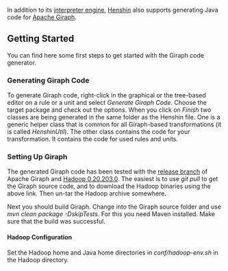 In addition to its [interpreter engine](Henshin/Interpreter "wikilink"),
[Henshin](Henshin "wikilink") also supports generating Java code for
[Apache Giraph](http://giraph.apache.org/).

## Getting Started

You can find here some first steps to get started with the Giraph code
generator.

### Generating Giraph Code

To generate Giraph code, right-click in the graphical or the tree-based
editor on a rule or a unit and select *Generate Giraph Code*. Choose the
target package and check out the options. When you click on *Finish* two
classes are being generated in the same folder as the Henshin file. One
is a generic helper class that is common for all Giraph-based
transformations (it is called *HenshinUtil*). The other class contains
the code for your transformation. It contains the code for used rules
and units.

### Setting Up Giraph

The generated Giraph code has been tested with the [release
branch](https://github.com/apache/giraph) of Apache Giraph and [Hadoop
0.20.203.0](https://archive.apache.org/dist/hadoop/core/hadoop-0.20.203.0).
The easiest is to use *git pull* to get the Giraph source code, and to
download the Hadoop binaries using the above link. Then un-tar the
Hadoop archive somewhere.

Next you should build Giraph. Change into the Giraph source folder and
use *mvn clean package -DskipTests*. For this you need Maven installed.
Make sure that the build was successful.

#### Hadoop Configuration

Set the Hadoop home and Java home directories in *conf/hadoop-env.sh* in
the Hadoop directory.



